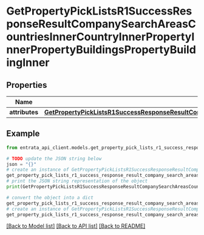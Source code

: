 # GetPropertyPickListsR1SuccessResponseResultCompanySearchAreasCountriesInnerCountryInnerPropertyInnerPropertyBuildingsPropertyBuildingInner


## Properties

Name | Type | Description | Notes
------------ | ------------- | ------------- | -------------
**attributes** | [**GetPropertyPickListsR1SuccessResponseResultCompanySearchAreasCountriesInnerCountryInnerPropertyInnerPropertyBuildingsPropertyBuildingInnerAttributes**](GetPropertyPickListsR1SuccessResponseResultCompanySearchAreasCountriesInnerCountryInnerPropertyInnerPropertyBuildingsPropertyBuildingInnerAttributes.md) |  | 

## Example

```python
from entrata_api_client.models.get_property_pick_lists_r1_success_response_result_company_search_areas_countries_inner_country_inner_property_inner_property_buildings_property_building_inner import GetPropertyPickListsR1SuccessResponseResultCompanySearchAreasCountriesInnerCountryInnerPropertyInnerPropertyBuildingsPropertyBuildingInner

# TODO update the JSON string below
json = "{}"
# create an instance of GetPropertyPickListsR1SuccessResponseResultCompanySearchAreasCountriesInnerCountryInnerPropertyInnerPropertyBuildingsPropertyBuildingInner from a JSON string
get_property_pick_lists_r1_success_response_result_company_search_areas_countries_inner_country_inner_property_inner_property_buildings_property_building_inner_instance = GetPropertyPickListsR1SuccessResponseResultCompanySearchAreasCountriesInnerCountryInnerPropertyInnerPropertyBuildingsPropertyBuildingInner.from_json(json)
# print the JSON string representation of the object
print(GetPropertyPickListsR1SuccessResponseResultCompanySearchAreasCountriesInnerCountryInnerPropertyInnerPropertyBuildingsPropertyBuildingInner.to_json())

# convert the object into a dict
get_property_pick_lists_r1_success_response_result_company_search_areas_countries_inner_country_inner_property_inner_property_buildings_property_building_inner_dict = get_property_pick_lists_r1_success_response_result_company_search_areas_countries_inner_country_inner_property_inner_property_buildings_property_building_inner_instance.to_dict()
# create an instance of GetPropertyPickListsR1SuccessResponseResultCompanySearchAreasCountriesInnerCountryInnerPropertyInnerPropertyBuildingsPropertyBuildingInner from a dict
get_property_pick_lists_r1_success_response_result_company_search_areas_countries_inner_country_inner_property_inner_property_buildings_property_building_inner_from_dict = GetPropertyPickListsR1SuccessResponseResultCompanySearchAreasCountriesInnerCountryInnerPropertyInnerPropertyBuildingsPropertyBuildingInner.from_dict(get_property_pick_lists_r1_success_response_result_company_search_areas_countries_inner_country_inner_property_inner_property_buildings_property_building_inner_dict)
```
[[Back to Model list]](../README.md#documentation-for-models) [[Back to API list]](../README.md#documentation-for-api-endpoints) [[Back to README]](../README.md)


